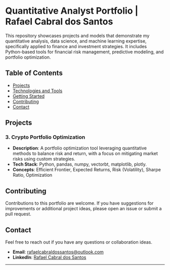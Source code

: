 # Quantitative Analyst Portfolio | Rafael Cabral dos Santos

This repository showcases projects and models that demonstrate my quantitative analysis, data science, and machine learning expertise, specifically applied to finance and investment strategies. It includes Python-based tools for financial risk management, predictive modeling, and portfolio optimization.

## Table of Contents
- [Projects](#projects)
- [Technologies and Tools](#technologies-and-tools)
- [Getting Started](#getting-started)
- [Contributing](#contributing)
- [Contact](#contact)

## Projects

### 3. **Crypto Portfolio Optimization**
   - **Description**: A portfolio optimization tool leveraging quantitative methods to balance risk and return, with a focus on mitigating market risks using custom strategies.
   - **Tech Stack**: Python, pandas, numpy, vectorbt, matplotlib, plotly.
   - **Concepts**: Efficient Frontier, Expected Returns, Risk (Volatility), Sharpe Ratio, Optimization

## Contributing

Contributions to this portfolio are welcome. If you have suggestions for improvements or additional project ideas, please open an issue or submit a pull request.

## Contact

Feel free to reach out if you have any questions or collaboration ideas.

- **Email**: [rafaelcabraldossantos@outlook.com](mailto:rafaelcabraldossantos@outlook.com)
- **LinkedIn**: [Rafael Cabral dos Santos](https://www.linkedin.com/in/rafael-cabral-santos)

---


